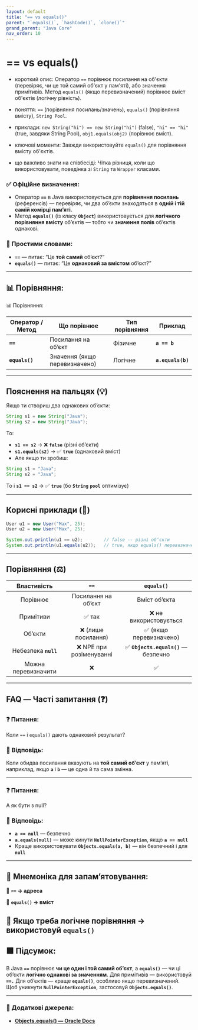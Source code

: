 ```yaml
---
layout: default
title: "== vs equals()"
parent: "`equals()`, `hashCode()`, `clone()`"
grand_parent: "Java Core"
nav_order: 10
---
```


# == vs equals()

* короткий опис: Оператор `==` порівнює посилання на об'єкти (перевіряє, чи це той самий об'єкт у пам'яті), або значення примітивів. Метод `equals()` (якщо перевизначений) порівнює вміст об'єктів (логічну рівність).

* поняття: `==` (порівняння посилань/значень), `equals()` (порівняння вмісту), `String Pool`.

* приклади: `new String("hi") == new String("hi")` (false), `"hi" == "hi"` (true, завдяки String Pool), `obj1.equals(obj2)` (порівнює вміст).

* ключові моменти: Завжди використовуйте `equals()` для порівняння вмісту об'єктів.

* що важливо знати на співбесіді: Чітка різниця, коли що використовувати, поведінка зі `String` та `Wrapper` класами.

### **✅ Офіційне визначення:**

* Оператор **`==`** в Java використовується для **порівняння посилань** (референсів) — перевіряє, чи два об’єкти знаходяться в **одній і тій самій комірці памʼяті**.
* Метод **`equals()`** (із класу **`Object`**) використовується для **логічного порівняння вмісту** об’єктів — тобто чи **значення полів** об’єктів однакові.

### **🧠 Простими словами:**

* **`==`** — питає: “Це **той самий** обʼєкт?”
* **`equals()`** — питає: “Це **однаковий за вмістом** обʼєкт?”

---

## **📊 Порівняння:**

📊 Порівняння:

| Оператор / Метод | Що порівнює | Тип порівняння | Приклад |
| ----- | ----- | ----- | ----- |
| **`==`** | Посилання на обʼєкт | Фізичне | **`a == b`** |
| **`equals()`** | Значення (якщо перевизначено) | Логічне | **`a.equals(b)`** |

---

## **Пояснення на пальцях (💡)**

Якщо ти створиш два однакових обʼєкти:

```java
String s1 = new String("Java");
String s2 = new String("Java");
```

То:

* **`s1 == s2`** -> ❌ **`false`** (різні обʼєкти)
* **`s1.equals(s2)`** -> ✅ **`true`** (однаковий вміст)
* Але якщо ти зробиш:

```java
String s1 = "Java";
String s2 = "Java";
```

То і **`s1 == s2`** -> ✅ **`true`** (бо **`String`** **`pool`** оптимізує)

---

## **Корисні приклади (🧪)**

```java
User u1 = new User("Max", 25);
User u2 = new User("Max", 25);

System.out.println(u1 == u2);        // false -- різні обʼєкти
System.out.println(u1.equals(u2));   // true, якщо equals() перевизначено
```

---

## **Порівняння (⚖️)**

| Властивість | `==` | `equals()` |
| :---: | :---: | :---: |
| Порівнює | Посилання на обʼєкт | Вміст обʼєкта |
| Примітиви | ✅ так | ❌ не використовується |
| Обʼєкти | ❌ (лише посилання) | ✅ (якщо перевизначено) |
| Небезпека **`null`** | ❌ NPE при розіменуванні | ✅ **`Objects.equals()`** — безпечно |
| Можна перевизначити | ❌ | ✅ |

---

## **FAQ — Часті запитання (❓)**

### **❓ Питання:**

 Коли `==` і `equals()` дають однаковий результат?

### **💬 Відповідь:**

Коли обидва посилання вказують на **той самий об’єкт** у памʼяті, наприклад, якщо **`a`** і **`b`** — це одна й та сама змінна.

---

### **❓ Питання:**

 А як бути з null?

### **💬 Відповідь:**

* **`a == null`** — безпечно
* **`a.equals(null)`** — може кинути **`NullPointerException`**, якщо **`a == null`**
* Краще використовувати **`Objects.equals(a, b)`** — він безпечний і для **`null`**

---

## **🧠 Мнемоніка для запам’ятовування:**

📌 **`==` -> адреса**

📌 **`equals()` -> вміст**

📌 Якщо треба логічне порівняння -> використовуй **`equals()`**
---

## **🟩 Підсумок:**

В Java **`==`** порівнює **чи це один і той самий обʼєкт**, а **`equals()`** — чи ці об’єкти **логічно однакові за значенням**. Для примітивів — використовуй **`==.`** Для обʼєктів — краще **`equals()`**, особливо якщо перевизначений. Щоб уникнути **`NullPointerException`**, застосовуй **`Objects.equals()`**.

---

### **🔗 Додаткові джерела:**

* [**Objects.equals() — Oracle Docs**](https://docs.oracle.com/javase/8/docs/api/java/util/Objects.html#equals-java.lang.Object-java.lang.Object-)
